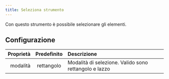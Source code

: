 ```yaml
---
title: Seleziona strumento
---
```


Con questo strumento è possibile selezionare gli elementi.

## Configurazione

| Proprietà | Predefinito | Descrizione                                                           |
| --------: | :---------: | :-------------------------------------------------------------------- |
|  modalità |  rettangolo | Modalità di selezione. Valido sono rettangolo e lazzo |
